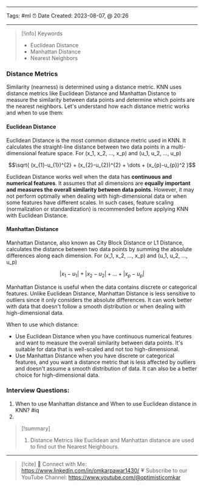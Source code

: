 ------------------------- 
Tags: #ml 
⏰ Date Created:  2023-08-07, @ 20:26

---
>[!info] Keywords
>* Euclidean Distance
>* Manhattan Distance
>* Nearest Neighbors

### Distance Metrics
Similarity (nearness) is determined using a distance metric. 
KNN uses distance metrics like Euclidean Distance and Manhattan Distance to measure the similarity between data points and determine which points are the nearest neighbors. Let's understand how each distance metric works and when to use them:

#### Euclidean Distance 
Euclidean Distance is the most common distance metric used in KNN. It calculates the straight-line distance between two data points in a multi-dimensional feature space. 
For (x_1, x_2, ..., x_p) and (u_1, u_2, ..., u_p)

$$\sqrt{ (x_{1}-u_{1})^{2} + (x_{2}-u_{2})^{2} + \dots + (x_{p}-u_{p})^2 }$$

Euclidean Distance works well when the data has **continuous and numerical features**. It assumes that all dimensions are **equally important and measures the overall similarity between data points**. However, it may not perform optimally when dealing with high-dimensional data or when some features have different scales. In such cases, feature scaling (normalization or standardization) is recommended before applying KNN with Euclidean Distance.

#### Manhattan Distance
Manhattan Distance, also known as City Block Distance or L1 Distance, calculates the distance between two data points by summing the absolute differences along each dimension.
For (x_1, x_2, ..., x_p) and (u_1, u_2, ..., u_p)

$$|x_{1}-u_{1}| + |x_{2}-u_{2}| + \dots + |x_{p}-u_{p}|$$

Manhattan Distance is useful when the data contains discrete or categorical features. Unlike Euclidean Distance, Manhattan Distance is less sensitive to outliers since it only considers the absolute differences. It can work better with data that doesn't follow a smooth distribution or when dealing with high-dimensional data.

When to use which distance:

- Use Euclidean Distance when you have continuous numerical features and want to measure the overall similarity between data points. It's suitable for data that is well-scaled and not too high-dimensional.
- Use Manhattan Distance when you have discrete or categorical features, and you want a distance metric that is less affected by outliers and doesn't assume a smooth distribution of data. It can also be a better choice for high-dimensional data.

### Interview Questions:
1. When to use Manhattan distance and When to use Euclidean distance in KNN? #iq 
2. 


>[!summary] 
>1. Distance Metrics like Euclidean and Manhattan distance are used to find out the Nearest Neighbours.


----
>[!cite]
> 🤝 Connect with Me: https://www.linkedin.com/in/omkarpawar1430/
> 💗 Subscribe to our YouTube Channel: https://www.youtube.com/@optimisticomkar
> 
